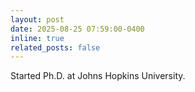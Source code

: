 ```yaml
---
layout: post
date: 2025-08-25 07:59:00-0400
inline: true
related_posts: false
---
```


Started Ph.D. at Johns Hopkins University.
